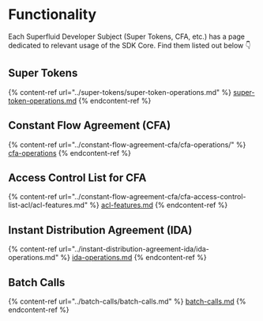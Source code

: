 # Functionality

Each Superfluid Developer Subject (Super Tokens, CFA, etc.) has a page dedicated to relevant usage of the SDK Core. Find them listed out below 👇&#x20;

## Super Tokens

{% content-ref url="../super-tokens/super-token-operations.md" %}
[super-token-operations.md](../super-tokens/super-token-operations.md)
{% endcontent-ref %}

## Constant Flow Agreement (CFA)

{% content-ref url="../constant-flow-agreement-cfa/cfa-operations/" %}
[cfa-operations](../constant-flow-agreement-cfa/cfa-operations/)
{% endcontent-ref %}

## Access Control List for CFA

{% content-ref url="../constant-flow-agreement-cfa/cfa-access-control-list-acl/acl-features.md" %}
[acl-features.md](../constant-flow-agreement-cfa/cfa-access-control-list-acl/acl-features.md)
{% endcontent-ref %}

## Instant Distribution Agreement (IDA)

{% content-ref url="../instant-distribution-agreement-ida/ida-operations.md" %}
[ida-operations.md](../instant-distribution-agreement-ida/ida-operations.md)
{% endcontent-ref %}

## Batch Calls

{% content-ref url="../batch-calls/batch-calls.md" %}
[batch-calls.md](../batch-calls/batch-calls.md)
{% endcontent-ref %}
